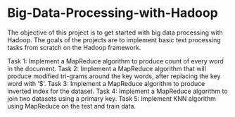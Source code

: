 # Big-Data-Processing-with-Hadoop
The objective of this project is to get started with big data processing with Hadoop. The
goals of the projects are to implement basic text processing tasks from scratch on the
Hadoop framework.

Task 1: Implement a MapReduce algorithm to produce count of every word in the document.
Task 2: Implement a MapReduce algorithm that will produce modified tri-grams around the key words, after replacing the key word with ‘$’.
Task 3: Implement a MapReduce algorithm to produce inverted index for the dataset.
Task 4: Implement a MapReduce algorithm to join two datasets using a primary key.
Task 5: Implement KNN algorithm using MapReduce on the test and train data. 

